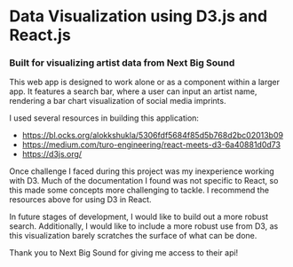 # Data Visualization using D3.js and React.js
### Built for visualizing artist data from Next Big Sound

This web app is designed to work alone or as a component within a larger app.
It features a search bar, where a user can input an artist name, rendering a bar chart visualization of social media imprints.

I used several resources in building this application:
+ https://bl.ocks.org/alokkshukla/5306fdf5684f85d5b768d2bc02013b09
+ https://medium.com/turo-engineering/react-meets-d3-6a40881d0d73
+ https://d3js.org/

Once challenge I faced during this project was my inexperience working with D3. Much of the documentation I found was not specific to React, so this made some concepts more challenging to tackle. I recommend the resources above for using D3 in React.

In future stages of development, I would like to build out a more robust search. Additionally, I would like to include a more robust use from D3, as this visualization barely scratches the surface of what can be done.


Thank you to Next Big Sound for giving me access to their api!
